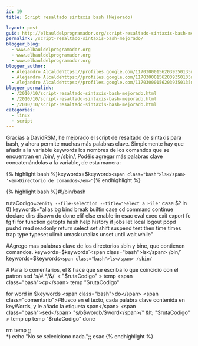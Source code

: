 ```yaml
---
id: 19
title: Script resaltado sintaxis bash (Mejorado)

layout: post
guid: http://elbauldelprogramador.org/script-resaltado-sintaxis-bash-mejorado/
permalink: /script-resaltado-sintaxis-bash-mejorado/
blogger_blog:
  - www.elbauldelprogramador.org
  - www.elbauldelprogramador.org
  - www.elbauldelprogramador.org
blogger_author:
  - Alejandro Alcaldehttps://profiles.google.com/117030001562039350135noreply@blogger.com
  - Alejandro Alcaldehttps://profiles.google.com/117030001562039350135noreply@blogger.com
  - Alejandro Alcaldehttps://profiles.google.com/117030001562039350135noreply@blogger.com
blogger_permalink:
  - /2010/10/script-resaltado-sintaxis-bash-mejorado.html
  - /2010/10/script-resaltado-sintaxis-bash-mejorado.html
  - /2010/10/script-resaltado-sintaxis-bash-mejorado.html
categories:
  - linux
  - script
---
```

Gracias a DavidRSM, he mejorado el script de resaltado de sintaxis para bash, y ahora permite muchas más palabras clave. Simplemente hay que añadir a la variable keywords los nombres de los comandos que se encuentran en /bin/, y /sbin/, Podéis agregar más palabras clave concatenándolas a la variable, de esta manera:

{% highlight bash %}keywords=$keywords`<span class="bash">ls</span> '<em>Directorio de comandos</em>'`{% endhighlight %}



{% highlight bash %}<span class="path">#!/bin/bash</span>

rutaCodigo=`zenity --file-selection --title="Select a File"`
<span class="bash">case</span> $? in
0)
  keywords="<span class="bash">alias</span> <span class="bash">bg</span> <span class="bash">bind</span> <span class="bash">break</span> <span class="bash">builtin</span> <span class="bash">case</span> <span class="bash">cd</span> <span class="bash">command</span> <span class="bash">continue</span> <span class="bash">declare</span> <span class="bash">dirs</span> <span class="bash">disown</span> <span class="bash">do</span> <span class="bash">done</span> <span class="bash">elif</span> <span class="bash">else</span> <span class="bash">enable-in</span> <span class="bash">esac</span> <span class="bash">eval</span> <span class="bash">exec</span> <span class="bash">exit</span> <span class="bash">export</span> <span class="bash">fc</span> <span class="bash">fg</span> <span class="bash">fi</span> <span class="bash">for</span> <span class="bash">function</span> <span class="bash">getopts</span> <span class="bash">hash</span> <span class="bash">help</span> <span class="bash">history</span> <span class="bash">if</span> <span class="bash">jobs</span> <span class="bash">let</span> <span class="bash">local</span> <span class="bash">logout</span> <span class="bash">popd</span> <span class="bash">pushd</span> <span class="bash">read</span> <span class="bash">readonly</span> <span class="bash">return</span> <span class="bash">select</span> <span class="bash">set</span> <span class="bash">shift</span> <span class="bash">suspend</span> <span class="bash">test</span> <span class="bash">then</span> <span class="bash">time</span> <span class="bash">times</span> <span class="bash">trap</span> <span class="bash">type</span> <span class="bash">typeset</span> <span class="bash">ulimit</span> <span class="bash">umask</span> <span class="bash">unalias</span> <span class="bash">unset</span> <span class="bash">until</span> <span class="bash">wait</span> <span class="bash">while</span>"
 
 <span class="comentario">#Agrego mas palabras clave de los directorios sbin y bine, que contienen comandos.</span>
 keywords=$keywords`<span class="bash">ls</span> /bin/`
 keywords=$keywords`<span class="bash">ls</span> /sbin/` 
 
 <span class="comentario"># Para lo comentarios, el & hace que se escriba lo que coincidio con el patron</span>
 <span class="bash">sed</span> 's/#.*/<span class="comentario">&</span>/' &lt; "$rutaCodigo" > temp
 <span class="bash">cp</span> temp "$rutaCodigo"
 
  <span class="bash">for</span> word in $keywords
  <span class="bash">do</span>
    <span class="comentario">#Busco en el texto, cada palabra clave contenida en keyWords, y le añado la etiqueta span</span>
    <span class="bash">sed</span> "s/b$wordb/<span class="bash">$word</span>/" &lt; "$rutaCodigo" > temp
    <span class="bash">cp</span> temp "$rutaCodigo"
  <span class="bash">done</span>
  
  <span class="bash">rm</span> temp
  ;;            
*)
  <span class="bash">echo</span> "No se seleciciono nada.";;
<span class="bash">esac</span>
{% endhighlight %}

